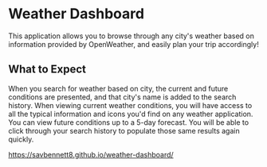 # Weather Dashboard
This application allows you to browse through any city's weather based on information provided by OpenWeather, and easily plan your trip accordingly!

## What to Expect
When you search for weather based on city, the current and future conditions are presented, and that city's name is added to the search history. When viewing current weather conditions, you will have access to all the typical information and icons you'd find on any weather application. You can view future conditions up to a 5-day forecast. You will be able to click through your search history to populate those same results again quickly.

https://savbennett8.github.io/weather-dashboard/
